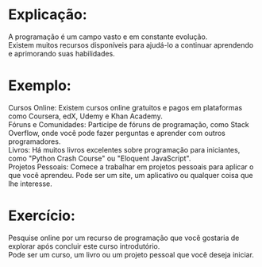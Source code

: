 # Explicação:
A programação é um campo vasto e em constante evolução. <br /> 
Existem muitos recursos disponíveis para ajudá-lo a continuar aprendendo e aprimorando suas habilidades.

# Exemplo:
Cursos Online: Existem cursos online gratuitos e pagos em plataformas como Coursera, edX, Udemy e Khan Academy.<br /> 
Fóruns e Comunidades: Participe de fóruns de programação, como Stack Overflow, onde você pode fazer perguntas e aprender com outros programadores.<br /> 
Livros: Há muitos livros excelentes sobre programação para iniciantes, como "Python Crash Course" ou "Eloquent JavaScript".<br /> 
Projetos Pessoais: Comece a trabalhar em projetos pessoais para aplicar o que você aprendeu. Pode ser um site, um aplicativo ou qualquer coisa que lhe interesse.

# Exercício:
Pesquise online por um recurso de programação que você gostaria de explorar após concluir este curso introdutório. <br /> 
Pode ser um curso, um livro ou um projeto pessoal que você deseja iniciar.
